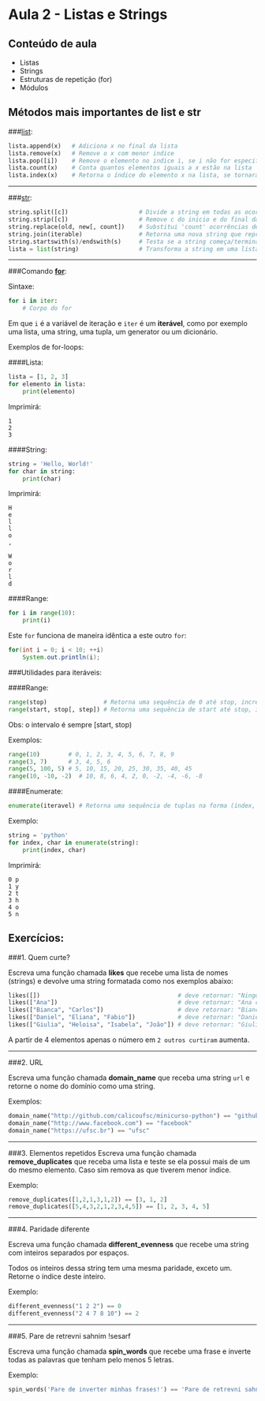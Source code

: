 Aula 2 - Listas e Strings
===============

Conteúdo de aula
----------------

- Listas
- Strings
- Estruturas de repetição (for)
- Módulos

Métodos mais importantes de list e str
--------------------------------------

###[list](https://docs.python.org/3/tutorial/datastructures.html):
```python
lista.append(x)   # Adiciona x no final da lista
lista.remove(x)   # Remove o x com menor indice
lista.pop([i])    # Remove o elemento no indice i, se i não for especificado, remove o elemento no final da lista
lista.count(x)    # Conta quantos elementos iguais a x estão na lista
lista.index(x)    # Retorna o índice do elemento x na lista, se tornará um erro caso o elemento não estiver na lista
```

-----

###[str](https://docs.python.org/3/library/stdtypes.html):
```python
string.split([c])                    # Divide a string em todas as ocorrências de c e retorna uma lista com as partes
string.strip([c])                    # Remove c do inicio e do final da string (pode ser prefixada com l ou r para ser aplicada em apenas um lado)
string.replace(old, new[, count])    # Substitui 'count' ocorrências de old por new, se count não for definido, substitui todas as ocorrências
string.join(iterable)                # Retorna uma nova string que representa a concatenação de todos os elementos em iterable. O separador utilizado é a string utilizada para chamar o método.
string.startswith(s)/endswith(s)     # Testa se a string começa/termina com s
lista = list(string)                 # Transforma a string em uma listas (passa a ser modificável)
```

-----

###Comando [**for**](https://wiki.python.org/moin/ForLoop):

Sintaxe:
```python
for i in iter:
	# Corpo do for
```

Em que `i` é a variável de iteração e `iter` é um **iterável**, como por exemplo uma lista, uma string, uma tupla, um generator ou um dicionário.

Exemplos de for-loops:

####Lista:
```python
lista = [1, 2, 3]
for elemento in lista:
	print(elemento)

```

Imprimirá:

```
1
2
3
```

####String:
```python
string = 'Hello, World!'
for char in string:
	print(char)
```
Imprimirá:

```
H
e
l
l
o
,

W
o
r
l
d
```

####Range:
```python
for i in range(10):
	print(i)
```

Este `for` funciona de maneira idêntica a este outro `for`:

```java
for(int i = 0; i < 10; ++i)
	System.out.println(i);
```

###Utilidades para iteráveis:

####Range:
```python
range(stop)                # Retorna uma sequência de 0 até stop, incrementando em 1 a cada iteração
range(start, stop[, step]) # Retorna uma sequência de start até stop, incrementando em step a cada iteração
```

Obs: o intervalo é sempre [start, stop)

Exemplos:
```python
range(10)        # 0, 1, 2, 3, 4, 5, 6, 7, 8, 9
range(3, 7)      # 3, 4, 5, 6
range(5, 100, 5) # 5, 10, 15, 20, 25, 30, 35, 40, 45
range(10, -10, -2)  # 10, 8, 6, 4, 2, 0, -2, -4, -6, -8
```

####Enumerate:

```python
enumerate(iteravel) # Retorna uma sequência de tuplas na forma (index, iteravel[index])
```

Exemplo:
```python
string = 'python'
for index, char in enumerate(string):
	print(index, char)
```

Imprimirá:

```
0 p
1 y
2 t
3 h
4 o
5 n
```

Exercícios:
----------

###1. Quem curte?

Escreva uma função chamada **likes** que recebe uma lista de nomes (strings) e devolve uma string formatada como nos exemplos abaixo:

```python
likes([])                                       # deve retornar: "Ninguém curtiu isso ainda"
likes(["Ana"])                                  # deve retornar: "Ana curtiu isso"
likes(["Bianca", "Carlos"])                     # deve retornar: "Bianca e Carlos curtiram isso"
likes(["Daniel", "Eliana", "Fabio"])            # deve retornar: "Daniel, Eliana e Fabio curtiram isso"
likes(["Giulia", "Heloisa", "Isabela", "João"]) # deve retornar: "Giulia, Heloisa e 2 outros curtiram isso"
```

A partir de 4 elementos apenas o número em `2 outros curtiram` aumenta.

- - - - - - - - - - - - - - - - - - - - - - - - - - - - - - - - - - - - - - - - - - - - -

###2. URL

Escreva uma função chamada **domain_name** que receba uma string `url` e retorne o nome do domínio como uma string.

Exemplos:

```python
domain_name("http://github.com/calicoufsc/minicurso-python") == "github"
domain_name("http://www.facebook.com") == "facebook"
domain_name("https://ufsc.br") == "ufsc"
```

- - - - - - - - - - - - - - - - - - - - - - - - - - - - - - - - - - - - - - - - - - - - -

###3. Elementos repetidos
Escreva uma função chamada **remove_duplicates** que receba uma lista e teste se ela possui mais de um do mesmo elemento. Caso sim remova as que tiverem menor índice.

Exemplo:
```python
remove_duplicates([1,2,1,3,1,2]) == [3, 1, 2]
remove_duplicates([5,4,3,2,1,2,3,4,5]) == [1, 2, 3, 4, 5]
```

- - - - - - - - - - - - - - - - - - - - - - - - - - - - - - - - - - - - - - - - - - - - -

###4. Paridade diferente

Escreva uma função chamada **different_evenness** que recebe uma string com inteiros separados por espaços.

Todos os inteiros dessa string tem uma mesma paridade, exceto um. Retorne o índice deste inteiro.

Exemplo:
```python
different_evenness("1 2 2") == 0
different_evenness("2 4 7 8 10") == 2
```

- - - - - - - - - - - - - - - - - - - - - - - - - - - - - - - - - - - - - - - - - - - - -

###5. Pare de retrevni sahnim !sesarf

Escreva uma função chamada **spin_words** que recebe uma frase e inverte todas as palavras que tenham pelo menos 5 letras.

Exemplo:
```python
spin_words('Pare de inverter minhas frases!') == 'Pare de retrevni sahnim !sesarf'
```
